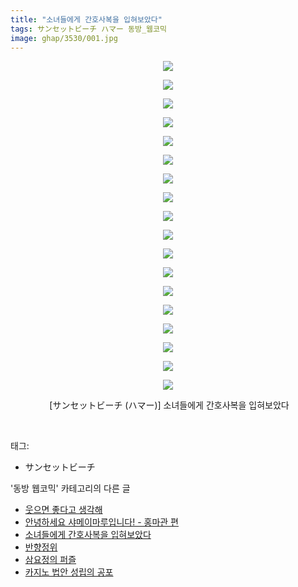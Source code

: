 ```yaml
---
title: "소녀들에게 간호사복을 입혀보았다"
tags: サンセットビーチ ハマー 동방_웹코믹
image: ghap/3530/001.jpg
---
```

<div class="article">
<p style="text-align: center; clear: none; float: none;"><img src="{{ site.nasurl }}/ghap/3530/001.jpg"/></p>
<p style="text-align: center; clear: none; float: none;"><img src="{{ site.nasurl }}/ghap/3530/002.jpg"/></p>
<p style="text-align: center; clear: none; float: none;"><img src="{{ site.nasurl }}/ghap/3530/003.jpg"/></p>
<p style="text-align: center; clear: none; float: none;"><img src="{{ site.nasurl }}/ghap/3530/004.jpg"/></p>
<p style="text-align: center; clear: none; float: none;"><img src="{{ site.nasurl }}/ghap/3530/005.jpg"/></p>
<p style="text-align: center; clear: none; float: none;"><img src="{{ site.nasurl }}/ghap/3530/006.jpg"/></p>
<p style="text-align: center; clear: none; float: none;"><img src="{{ site.nasurl }}/ghap/3530/007.jpg"/></p>
<p style="text-align: center; clear: none; float: none;"><img src="{{ site.nasurl }}/ghap/3530/008.jpg"/></p>
<p style="text-align: center; clear: none; float: none;"><img src="{{ site.nasurl }}/ghap/3530/009.jpg"/></p>
<p style="text-align: center; clear: none; float: none;"><img src="{{ site.nasurl }}/ghap/3530/010.jpg"/></p>
<p style="text-align: center; clear: none; float: none;"><img src="{{ site.nasurl }}/ghap/3530/011.jpg"/></p>
<p style="text-align: center; clear: none; float: none;"><img src="{{ site.nasurl }}/ghap/3530/012.jpg"/></p>
<p style="text-align: center; clear: none; float: none;"><img src="{{ site.nasurl }}/ghap/3530/013.jpg"/></p>
<p style="text-align: center; clear: none; float: none;"><img src="{{ site.nasurl }}/ghap/3530/014.jpg"/></p>
<p style="text-align: center; clear: none; float: none;"><img src="{{ site.nasurl }}/ghap/3530/015.jpg"/></p>
<p style="text-align: center; clear: none; float: none;"><img src="{{ site.nasurl }}/ghap/3530/016.jpg"/></p>
<p style="text-align: center; clear: none; float: none;"><img src="{{ site.nasurl }}/ghap/3530/017.jpg"/></p>
<p style="text-align: center; clear: none; float: none;"><img src="{{ site.nasurl }}/ghap/3530/018.jpg"/></p>
<p style="text-align: center; clear: none; float: none;"> [サンセットビーチ (ハマー)] 소녀들에게 간호사복을 입혀보았다</p>
<p><br/></p>
</div><div class="tagTrail">
<p>태그: </p>
<ul>
<li>サンセットビーチ</li>
</ul>
</div><div class="another">
<p>'동방 웹코믹' 카테고리의 다른 글</p>
<ul>
<li><a href="/2017-07-11-ghap_3532">웃으면 좋다고 생각해</a></li>
<li><a href="/2017-07-11-ghap_3531">안녕하세요 샤메이마루입니다! - 홍마관 편</a></li>
<li><a href="/2017-07-11-ghap_3530">소녀들에게 간호사복을 입혀보았다</a></li>
<li><a href="/2017-07-11-ghap_3529">반향정위</a></li>
<li><a href="/2017-06-25-ghap_3500">삼요정의 퍼즐</a></li>
<li><a href="/2017-06-25-ghap_3498">카지노 법안 성립의 공포</a></li>
</ul>
</div><div class="cb_module cb_fluid">
<div class="cb_wrt cb_profile">
</div><!-- commentList close -->
</div>